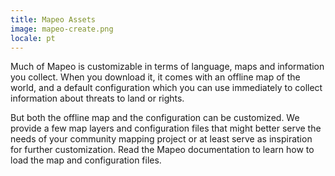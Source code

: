 ```yaml
---
title: Mapeo Assets
image: mapeo-create.png
locale: pt
---
```


Much of Mapeo is customizable in terms of language, maps and information you collect. When you download it, it comes with an offline map of the world, and a default configuration which you can use immediately to collect information about threats to land or rights.

But both the offline map and the configuration can be customized. We provide a few map layers and configuration files that might better serve the needs of your community mapping project or at least serve as inspiration for further customization. Read the <app-button :inline="true" :color="true" localUrl=":8082/earthdefenderstoolkit/https://www.earthdefenderstoolkit.com/toolkit/mapeo-monitor-and-document-the-world-around-you/">Mapeo documentation</app-button> to learn how to load the map and configuration files.

<app-button :color="true" localUrl=":8081/files/mbtiles/mbtiles/" text="Offline Map Tiles"></app-button>

<app-button localUrl=":8081/files/mapeo/" text="Mapeo Configuration"></app-button>
